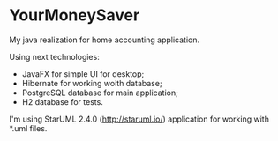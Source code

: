 # YourMoneySaver
My java realization for home accounting application.

Using next technologies:
- JavaFX for simple UI for desktop;
- Hibernate for working woith database;
- PostgreSQL database for main application;
- H2 database for tests.

I'm using StarUML 2.4.0 (http://staruml.io/) 
application for working with *.uml files.
